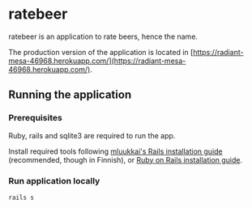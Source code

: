 # ratebeer

ratebeer is an application to rate beers, hence the name.

The production version of the application is located in [https://radiant-mesa-46968.herokuapp.com/](https://radiant-mesa-46968.herokuapp.com/).

## Running the application

### Prerequisites

Ruby, rails and sqlite3 are required to run the app.

Install required tools following [mluukkai's Rails installation guide](https://github.com/mluukkai/WebPalvelinohjelmointi2022/blob/03fdeb330ec9a6ccdbf816c16ca979545867c27e/web/railsin_asentaminen.md) (recommended, though in Finnish), or [Ruby on Rails installation guide](https://guides.rubyonrails.org/getting_started.html#creating-a-new-rails-project-installing-rails).

### Run application locally

```sh
rails s
```
